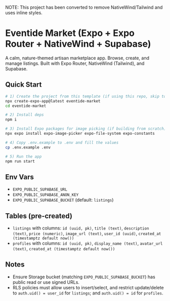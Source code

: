 NOTE: This project has been converted to remove NativeWind/Tailwind and uses inline styles.

# Eventide Market (Expo + Expo Router + NativeWind + Supabase)

A calm, nature-themed artisan marketplace app. Browse, create, and manage listings. Built with Expo Router, NativeWind (Tailwind), and Supabase.

## Quick Start

```bash
# 1) Create the project from this template (if using this repo, skip to step 2)
npx create-expo-app@latest eventide-market
cd eventide-market

# 2) Install deps
npm i

# 3) Install Expo packages for image picking (if building from scratch)
npx expo install expo-image-picker expo-file-system expo-constants

# 4) Copy .env.example to .env and fill the values
cp .env.example .env

# 5) Run the app
npm run start
```

## Env Vars

- `EXPO_PUBLIC_SUPABASE_URL`
- `EXPO_PUBLIC_SUPABASE_ANON_KEY`
- `EXPO_PUBLIC_SUPABASE_BUCKET` (default: `listings`)

## Tables (pre-created)

- `listings` with columns: `id (uuid, pk)`, `title (text)`, `description (text)`, `price (numeric)`, `image_url (text)`, `user_id (uuid)`, `created_at (timestamptz default now())`
- `profiles` with columns: `id (uuid, pk)`, `display_name (text)`, `avatar_url (text)`, `created_at (timestamptz default now())`

## Notes

- Ensure Storage bucket (matching `EXPO_PUBLIC_SUPABASE_BUCKET`) has public read or use signed URLs.
- RLS policies must allow users to insert/select, and restrict update/delete to `auth.uid() = user_id` for `listings`; and `auth.uid() = id` for `profiles`.
